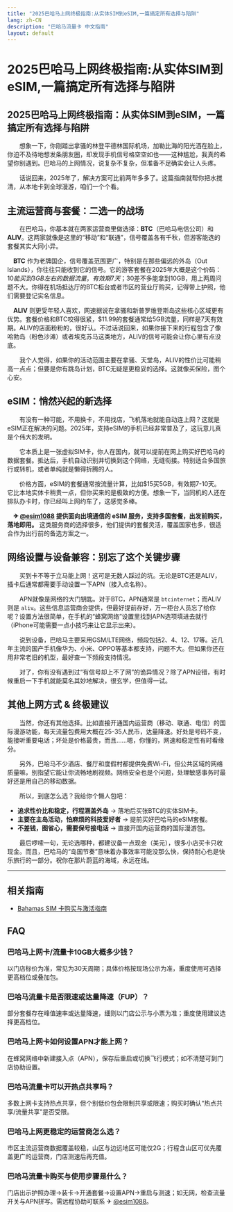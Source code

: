 ```yaml
---
title: "2025巴哈马上网终极指南:从实体SIM到eSIM,一篇搞定所有选择与陷阱"
lang: zh-CN
description: "巴哈马流量卡 中文指南"
layout: default
---
```

# 2025巴哈马上网终极指南:从实体SIM到eSIM,一篇搞定所有选择与陷阱

## 2025巴哈马上网终极指南：从实体SIM到eSIM，一篇搞定所有选择与陷阱

　　想象一下，你刚踏出拿骚的林登平德林国际机场，加勒比海的阳光洒在脸上，你迫不及待地想发条朋友圈，却发现手机信号格空空如也——这种尴尬，我真的希望你别遇到。巴哈马的上网情况，说复杂不复杂，但准备不足确实会让人头疼。

　　话说回来，2025年了，解决方案可比前两年多多了。这篇指南就帮你把水搅清，从本地卡到全球漫游，咱们一个个看。

## 主流运营商与套餐：二选一的战场

　　在巴哈马，你基本就在两家运营商里做选择：**BTC**（巴哈马电信公司）和 **ALIV**。这两家就像是这里的“移动”和“联通”，信号覆盖各有千秋，但游客能选的套餐其实大同小异。

　**BTC** 作为老牌国企，信号覆盖范围更广，特别是在那些偏远的外岛（Out Islands），你往往只能收到它的信号。它的游客套餐在2025年大概是这个价码：$10能买到3GB左右的数据流量，有效期7天；$30差不多能拿到10GB，用上两周问题不大。你得在机场抵达厅的BTC柜台或者市区的营业厅购买，记得带上护照，他们需要登记实名信息。

　**ALIV** 则更受年轻人喜欢，网速据说在拿骚和新普罗维登斯岛这些核心区域更有优势。套餐价格和BTC咬得很紧，$11.99的套餐通常给5GB流量，同样是7天有效期。ALIV的店面粉粉的，很好认。不过话说回来，如果你接下来的行程包含了像哈勃岛（粉色沙滩）或者埃克苏马这类地方，ALIV的信号可能会让你心里有点没底。

　　我个人觉得，如果你的活动范围主要在拿骚、天堂岛，ALIV的性价比可能稍高一点点；但要是你有跳岛计划，BTC无疑是更稳妥的选择。这就像买保险，图个心安。

## eSIM：悄然兴起的新选择

　　有没有一种可能，不用换卡，不用找店，飞机落地就能自动连上网？这就是eSIM正在解决的问题。2025年，支持eSIM的手机已经非常普及了，这玩意儿真是个伟大的发明。

　　它本质上是一张虚拟SIM卡，你人在国内，就可以提前在网上购买好巴哈马的数据套餐。抵达后，手机自动识别并切换到这个网络，无缝衔接。特别适合多国旅行或转机，或者单纯就是懒得折腾的人。

　　价格方面，eSIM的套餐通常按流量计算，比如$15买5GB，有效期7-10天。它比本地实体卡稍贵一点，但你买来的是极致的方便。想象一下，当同机的人还在排队办卡时，你已经叫上网约车了，这感觉多棒。

　**✈ [@esim1088](https://t.me/s/esim1088) 提供面向出境通信的 eSIM 服务，支持多国套餐，出发前购买，落地即用。** 这类服务商的选择很多，他们提供的套餐灵活，覆盖国家也多，很适合作为出行前的备选方案之一。

## 网络设置与设备兼容：别忘了这个关键步骤

　　买到卡不等于立马能上网！这可是无数人踩过的坑。无论是BTC还是ALIV，插卡后通常都需要手动设置一下APN（接入点名称）。

　　APN就像是网络的大门钥匙。对于BTC，APN通常是 `btcinternet`；而ALIV则是 `aliv`。这些信息运营商会提供，但最好提前存好，万一柜台人员忘了给你呢？设置方法很简单，在手机的“蜂窝网络”设置里找到APN选项填进去就行（iPhone可能需要一点小技巧来让它显示出来）。

　　说到设备，巴哈马主要采用GSM/LTE网络，频段包括2、4、12、17等。近几年主流的国产手机像华为、小米、OPPO等基本都支持，问题不大。但如果你还在用非常老旧的机型，最好查一下频段支持情况。

　　对了，你有没有遇到过“有信号却上不了网”的诡异情况？除了APN设错，有时候重启一下手机就能莫名其妙地解决，很玄学，但值得一试。

## 其他上网方式 & 终极建议

　　当然，你还有其他选择。比如直接开通国内运营商（移动、联通、电信）的国际漫游功能，每天流量包费用大概在25-35人民币，达量降速。好处是号码不变，能接听重要电话；坏处是价格最贵，而且……嗯，你懂的，网速和稳定性有时看缘分。

　　另外，巴哈马不少酒店、餐厅和度假村都提供免费Wi-Fi，但公共区域的网络质量嘛，别指望它能让你流畅地刷视频。网络安全也是个问题，处理敏感事务时最好还是用自己的移动数据。

　　所以，到底怎么选？我给你个懒人包吧：

  -  **追求性价比和稳定，行程涵盖外岛** → 落地后买张BTC的实体SIM卡。
  -  **主要在主岛活动，怕麻烦的科技爱好者** → 提前买好巴哈马的eSIM套餐。
  -  **不差钱，图省心，需要保号接电话** → 直接开国内运营商的国际漫游包。

　　最后啰嗦一句，无论选哪种，都建议备一点现金（美元），很多小店买卡只收现金。而且，巴哈马的“岛国节奏”意味着办事效率可能没那么快，保持耐心也是快乐旅行的一部分。祝你在那片蔚蓝的海域，永远在线。

<!-- crosslink -->
---

## 相关指南

- [Bahamas SIM 卡购买与激活指南](https://faciylike.github.io/bahamas-sim-guides)

<!-- BEGIN_BAHAMAS_FAQ -->
## FAQ

### 巴哈马上网卡/流量卡10GB大概多少钱？
以门店标价为准，常见为30天周期；具体价格按现场公示为准，重度使用可选择更高档位或叠加包。

### 巴哈马流量卡是否限速或达量降速（FUP）？
部分套餐存在峰值速率或达量降速，细则以门店公示与小票为准；重度使用建议选择更高档位。

### 巴哈马上网卡如何设置APN才能上网？
在蜂窝网络中新建接入点（APN），保存后重启或切换飞行模式；如不清楚可到门店协助设置。

### 巴哈马流量卡可以开热点共享吗？
多数上网卡支持热点共享，但个别低价包会限制共享或限速；购买时确认“热点共享/流量共享”是否受限。

### 巴哈马上网更稳定的运营商怎么选？
市区主流运营商数据覆盖较稳，山区与边远地区可能仅2G；行程含山区可优先覆盖更广的运营商，门店测速后再充值。

### 巴哈马流量卡购买与使用步骤是什么？
门店出示护照办理→装卡→开通套餐→设置APN→重启与测速；如无网，检查流量开关与APN拼写。需远程协助可联系 ✈ [@esim1088](https://t.me/s/esim1088)。

<script type="application/ld+json">
{"@context": "https://schema.org", "@type": "FAQPage", "mainEntity": [{"@type": "Question", "name": "巴哈马上网卡/流量卡10GB大概多少钱？", "acceptedAnswer": {"@type": "Answer", "text": "以门店标价为准，常见为30天周期；具体价格按现场公示为准，重度使用可选择更高档位或叠加包。"}}, {"@type": "Question", "name": "巴哈马流量卡是否限速或达量降速（FUP）？", "acceptedAnswer": {"@type": "Answer", "text": "部分套餐存在峰值速率或达量降速，细则以门店公示与小票为准；重度使用建议选择更高档位。"}}, {"@type": "Question", "name": "巴哈马上网卡如何设置APN才能上网？", "acceptedAnswer": {"@type": "Answer", "text": "在蜂窝网络中新建接入点（APN），保存后重启或切换飞行模式；如不清楚可到门店协助设置。"}}, {"@type": "Question", "name": "巴哈马流量卡可以开热点共享吗？", "acceptedAnswer": {"@type": "Answer", "text": "多数上网卡支持热点共享，但个别低价包会限制共享或限速；购买时确认“热点共享/流量共享”是否受限。"}}, {"@type": "Question", "name": "巴哈马上网更稳定的运营商怎么选？", "acceptedAnswer": {"@type": "Answer", "text": "市区主流运营商数据覆盖较稳，山区与边远地区可能仅2G；行程含山区可优先覆盖更广的运营商，门店测速后再充值。"}}, {"@type": "Question", "name": "巴哈马流量卡购买与使用步骤是什么？", "acceptedAnswer": {"@type": "Answer", "text": "门店出示护照办理→装卡→开通套餐→设置APN→重启与测速；如无网，检查流量开关与APN拼写。需远程协助可联系 ✈ @esim1088。"}}]}
</script>
<!-- END_BAHAMAS_FAQ -->
